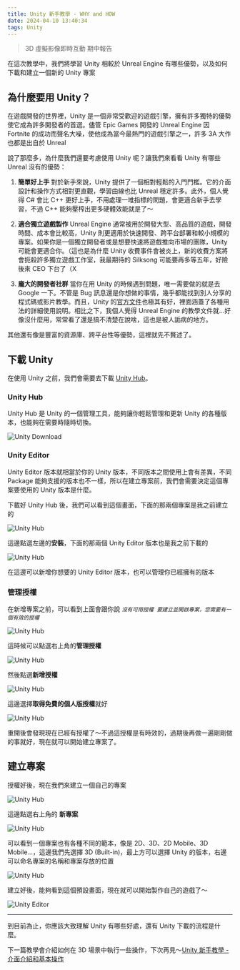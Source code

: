 ```yaml
---
title: Unity 新手教學 - WHY and HOW
date: 2024-04-10 13:40:34
tags: Unity
---
```


> 3D 虛擬影像即時互動 期中報告

在這次教學中，我們將學習 Unity 相較於 Unreal Engine 有哪些優勢，以及如何下載和建立一個新的 Unity 專案

## 為什麼要用 Unity？

在遊戲開發的世界裡，Unity 是一個非常受歡迎的遊戲引擎，擁有許多獨特的優勢使它成為許多開發者的首選。儘管 Epic Games 開發的 Unreal Engine 因 Fortnite 的成功而聲名大噪，使他成為當今最熱門的遊戲引擎之一，許多 3A 大作也都是出自於 Unreal

說了那麼多，為什麼我們還要考慮使用 Unity 呢？讓我們來看看 Unity 有哪些 Unreal 沒有的優勢：

1. **簡單好上手**
   對於新手來說，Unity 提供了一個相對輕鬆的入門門檻。它的介面設計和操作方式相對更直觀，學習曲線也比 Unreal 穩定許多。此外，個人覺得 C# 會比 C++ 更好上手，不用處理一堆指標的問題，會更適合新手去學習，不過 C++ 能夠壓榨出更多硬體效能就是了～

2. **適合獨立遊戲製作**
   Unreal Engine 通常被用於開發大型、高品質的遊戲，開發時間、成本會比較高，Unity 則更適用於快速開發、跨平台部署和較小規模的專案。如果你是一個獨立開發者或是想要快速將遊戲推向市場的團隊，Unity 可能會更適合你。（這也是為什麼 Unity 收費事件會被炎上，新的收費方案將會扼殺許多獨立遊戲工作室，我最期待的 Silksong 可能要再多等五年，好險後來 CEO 下台了（X

3. **龐大的開發者社群**
   當你在用 Unity 的時候遇到問題，唯一需要做的就是去 Google 一下。不管是 Bug 訊息還是你想做的事情，幾乎都能找到別人分享的程式碼或影片教學。而且，Unity 的[官方文件](https://docs.unity3d.com/Manual/index.html)也極其有好，裡面涵蓋了各種用法的詳細使用說明。相比之下，我個人覺得 Unreal Engine 的教學文件就...好像沒什麼用，常常看了還是搞不清楚在說啥，這也是被人詬病的地方。

其他還有像是豐富的資源庫、跨平台性等優勢，這裡就先不贅述了。

## 下載 Unity

在使用 Unity 之前，我們會需要去下載 [Unity Hub](https://unity.com/download)。

### Unity Hub

Unity Hub 是 Unity 的一個管理工具，能夠讓你輕鬆管理和更新 Unity 的各種版本，也能夠在需要時隨時切換。

![Unity Download](./images/unity-tutorial/UnityDownload.png)

### Unity Editor

Unity Editor 版本就相當於你的 Unity 版本，不同版本之間使用上會有差異，不同 Package 能夠支援的版本也不一樣，所以在建立專案前，我們會需要決定這個專案要使用的 Unity 版本是什麼。

下載好 Unity Hub 後，我們可以看到這個畫面，下面的那兩個專案是我之前建立的

![Unity Hub](./images/unity-tutorial/UnityHub.png)

這邊點選左邊的**安裝**，下面的那兩個 Unity Editor 版本也是我之前下載的

![Unity Hub](./images/unity-tutorial/UnityHub2.png)

在這邊可以新增你想要的 Unity Editor 版本，也可以管理你已經擁有的版本

### 管理授權

在新增專案之前，可以看到上面會跟你說 _`沒有可用授權 要建立並開啟專案，您需要有一個有效的授權`_

![Unity Hub](./images/unity-tutorial/UnityHub3.png)

這時候可以點選右上角的**管理授權**

![Unity Hub](./images/unity-tutorial/UnityHub4.png)

然後點選**新增授權**

![Unity Hub](./images/unity-tutorial/UnityHub5.png)

這邊選擇**取得免費的個人版授權**就好

![Unity Hub](./images/unity-tutorial/UnityHub6.png)

重開後會發現現在已經有授權了～不過這授權是有時效的，過期後再做一遍剛剛做的事就好，現在就可以開始建立專案了。

## 建立專案

授權好後，現在我們來建立一個自己的專案

![Unity Hub](./images/unity-tutorial/UnityHub7.png)

這邊點選右上角的 **新專案**

![Unity Hub](./images/unity-tutorial/UnityHub8.png)

可以看到一個專案也有各種不同的範本，像是 2D、3D、2D Mobile、3D Mobile...，這邊我們先選擇 3D (Built-in)，最上方可以選擇 Unity 的版本，右邊可以命名專案的名稱和專案存放的位置

![Unity Hub](./images/unity-tutorial/UnityHub9.png)

建立好後，能夠看到這個預設畫面，現在就可以開始製作自己的遊戲了～

![Unity Editor](./images/unity-tutorial/UnityEditor.png)

---

到目前為止，你應該大致理解 Unity 有哪些好處，還有 Unity 下載的流程是什麼。

下一篇教學會介紹如何在 3D 場景中執行一些操作，下次再見～[Unity 新手教學 - 介面介紹和基本操作](https://933yee.github.io/notes/2024/04/10/unity-tutorial-2/)
